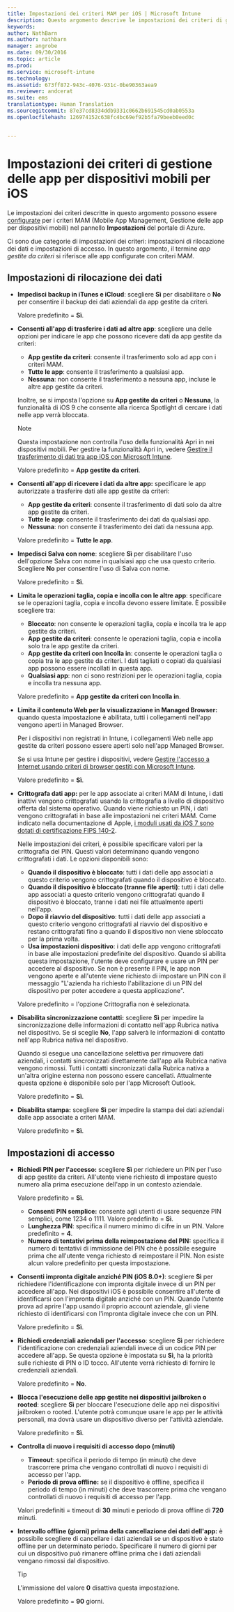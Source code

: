 ```yaml
---
title: Impostazioni dei criteri MAM per iOS | Microsoft Intune
description: Questo argomento descrive le impostazioni dei criteri di gestione delle app mobili per i dispositivi iOS.
keywords: 
author: NathBarn
ms.author: nathbarn
manager: angrobe
ms.date: 09/30/2016
ms.topic: article
ms.prod: 
ms.service: microsoft-intune
ms.technology: 
ms.assetid: 673ff872-943c-4076-931c-0be90363aea9
ms.reviewer: andcerat
ms.suite: ems
translationtype: Human Translation
ms.sourcegitcommit: 87e37cd8334ddb9331c0662b691545cd0ab0553a
ms.openlocfilehash: 126974152c638fc4bc69ef92b5fa79beeb0eed0c


---
```


#  <a name="ios-mobile-app-management-policy-settings"></a>Impostazioni dei criteri di gestione delle app per dispositivi mobili per iOS
Le impostazioni dei criteri descritte in questo argomento possono essere [configurate](create-and-deploy-mobile-app-management-policies-with-microsoft-intune.md) per i criteri MAM (Mobile App Management, Gestione delle app per dispositivi mobili) nel pannello **Impostazioni** del portale di Azure.

Ci sono due categorie di impostazioni dei criteri: impostazioni di rilocazione dei dati e impostazioni di accesso. In questo argomento, il termine *app gestite da criteri* si riferisce alle app configurate con criteri MAM.

##  <a name="data-relocation-settings"></a>Impostazioni di rilocazione dei dati

- **Impedisci backup in iTunes e iCloud**: scegliere **Sì** per disabilitare o **No** per consentire il backup dei dati aziendali da app gestite da criteri.

  Valore predefinito = **Sì**.

- **Consenti all'app di trasferire i dati ad altre app**: scegliere una delle opzioni per indicare le app che possono ricevere dati da app gestite da criteri:
  - **App gestite da criteri**: consente il trasferimento solo ad app con i criteri MAM.
  - **Tutte le app**: consente il trasferimento a qualsiasi app.
  - **Nessuna**: non consente il trasferimento a nessuna app, incluse le altre app gestite da criteri.

  Inoltre, se si imposta l'opzione su **App gestite da criteri** o **Nessuna**, la funzionalità di iOS 9 che consente alla ricerca Spotlight di cercare i dati nelle app verrà bloccata.

  >[!NOTE]
  >Questa impostazione non controlla l'uso della funzionalità Apri in nei dispositivi mobili. Per gestire la funzionalità Apri in, vedere [Gestire il trasferimento di dati tra app iOS con Microsoft Intune](manage-data-transfer-between-ios-apps-with-microsoft-intune.md).

  Valore predefinito = **App gestite da criteri**.

- **Consenti all'app di ricevere i dati da altre app:** specificare le app autorizzate a trasferire dati alle app gestite da criteri:
  -  **App gestite da criteri**: consente il trasferimento di dati solo da altre app gestite da criteri.
  -  **Tutte le app**: consente il trasferimento dei dati da qualsiasi app.
  -  **Nessuna**: non consente il trasferimento dei dati da nessuna app.

  Valore predefinito = **Tutte le app**.

- **Impedisci Salva con nome**: scegliere **Sì** per disabilitare l'uso dell'opzione Salva con nome in qualsiasi app che usa questo criterio. Scegliere **No** per consentire l'uso di Salva con nome.

  Valore predefinito = **Sì**.

- **Limita le operazioni taglia, copia e incolla con le altre app**: specificare se le operazioni taglia, copia e incolla devono essere limitate. È possibile scegliere tra:
  -   **Bloccato**: non consente le operazioni taglia, copia e incolla tra le app gestite da criteri.
  -   **App gestite da criteri**: consente le operazioni taglia, copia e incolla solo tra le app gestite da criteri.
  -   **App gestite da criteri con Incolla in**: consente le operazioni taglia o copia tra le app gestite da criteri. I dati tagliati o copiati da qualsiasi app possono essere incollati in questa app.
  - **Qualsiasi app**: non ci sono restrizioni per le operazioni taglia, copia e incolla tra nessuna app.

  Valore predefinito = **App gestite da criteri con Incolla in**.

- **Limita il contenuto Web per la visualizzazione in Managed Browser:** quando questa impostazione è abilitata, tutti i collegamenti nell'app vengono aperti in Managed Browser.

  Per i dispositivi non registrati in Intune, i collegamenti Web nelle app gestite da criteri possono essere aperti solo nell'app Managed Browser.

  Se si usa Intune per gestire i dispositivi, vedere [Gestire l'accesso a Internet usando criteri di browser gestiti con Microsoft Intune](manage-internet-access-using-managed-browser-policies.md).

  Valore predefinito = **Sì**.

- **Crittografa dati app:** per le app associate ai criteri MAM di Intune, i dati inattivi vengono crittografati usando la crittografia a livello di dispositivo offerta dal sistema operativo. Quando viene richiesto un PIN, i dati vengono crittografati in base alle impostazioni nei criteri MAM. Come indicato nella documentazione di Apple, [i moduli usati da iOS 7 sono dotati di certificazione FIPS 140-2](http://support.apple.com/en-us/HT202739).

  Nelle impostazioni dei criteri, è possibile specificare valori per la crittografia del PIN. Questi valori determinano quando vengono crittografati i dati. Le opzioni disponibili sono:
  -   **Quando il dispositivo è bloccato**: tutti i dati delle app associati a questo criterio vengono crittografati quando il dispositivo è bloccato.
  -   **Quando il dispositivo è bloccato (tranne file aperti)**: tutti i dati delle app associati a questo criterio vengono crittografati quando il dispositivo è bloccato, tranne i dati nei file attualmente aperti nell'app.
  -   **Dopo il riavvio del dispositivo**: tutti i dati delle app associati a questo criterio vengono crittografati al riavvio del dispositivo e restano crittografati fino a quando il dispositivo non viene sbloccato per la prima volta.
  -   **Usa impostazioni dispositivo**: i dati delle app vengono crittografati in base alle impostazioni predefinite del dispositivo.
  Quando si abilita questa impostazione, l'utente deve configurare e usare un PIN per accedere al dispositivo.  Se non è presente il PIN, le app non vengono aperte e all'utente viene richiesto di impostare un PIN con il messaggio "L'azienda ha richiesto l'abilitazione di un PIN del dispositivo per poter accedere a questa applicazione".

  Valore predefinito = l'opzione Crittografia non è selezionata.
- **Disabilita sincronizzazione contatti:** scegliere **Sì** per impedire la sincronizzazione delle informazioni di contatto nell'app Rubrica nativa nel dispositivo. Se si sceglie **No**, l'app salverà le informazioni di contatto nell'app Rubrica nativa nel dispositivo.

  Quando si esegue una cancellazione selettiva per rimuovere dati aziendali, i contatti sincronizzati direttamente dall'app alla Rubrica nativa vengono rimossi. Tutti i contatti sincronizzati dalla Rubrica nativa a un'altra origine esterna non possono essere cancellati. Attualmente questa opzione è disponibile solo per l'app Microsoft Outlook.

  Valore predefinito = **Sì**.

- **Disabilita stampa:** scegliere **Sì** per impedire la stampa dei dati aziendali dalle app associate a criteri MAM.

    Valore predefinito = **Sì**.

##  <a name="access-settings"></a>Impostazioni di accesso

- **Richiedi PIN per l'accesso:** scegliere **Sì** per richiedere un PIN per l'uso di app gestite da criteri. All'utente viene richiesto di impostare questo numero alla prima esecuzione dell'app in un contesto aziendale.

  Valore predefinito = **Sì**.
    -  **Consenti PIN semplice:** consente agli utenti di usare sequenze PIN semplici, come 1234 o 1111. Valore predefinito = **Sì**.
    - **Lunghezza PIN**: specifica il numero minimo di cifre in un PIN. Valore predefinito = **4**.
    - **Numero di tentativi prima della reimpostazione del PIN:** specifica il numero di tentativi di immissione del PIN che è possibile eseguire prima che all'utente venga richiesto di reimpostare il PIN. Non esiste alcun valore predefinito per questa impostazione.

- **Consenti impronta digitale anziché PIN (iOS 8.0+)**: scegliere **Sì** per richiedere l'identificazione con impronta digitale invece di un PIN per accedere all'app.
Nei dispositivi iOS è possibile consentire all'utente di identificarsi con l'impronta digitale anziché con un PIN. Quando l'utente prova ad aprire l'app usando il proprio account aziendale, gli viene richiesto di identificarsi con l'impronta digitale invece che con un PIN.

  Valore predefinito = **Sì**.
- **Richiedi credenziali aziendali per l'accesso**: scegliere **Sì** per richiedere l'identificazione con credenziali aziendali invece di un codice PIN per accedere all'app. Se questa opzione è impostata su **Sì**, ha la priorità sulle richieste di PIN o ID tocco. All'utente verrà richiesto di fornire le credenziali aziendali.

  Valore predefinito = **No**.
- **Blocca l'esecuzione delle app gestite nei dispositivi jailbroken o rooted**: scegliere **Sì** per bloccare l'esecuzione delle app nei dispositivi jailbroken o rooted. L'utente potrà comunque usare le app per le attività personali, ma dovrà usare un dispositivo diverso per l'attività aziendale.

  Valore predefinito = **Sì**.
- **Controlla di nuovo i requisiti di accesso dopo (minuti)**
  -   **Timeout**: specifica il periodo di tempo (in minuti) che deve trascorrere prima che vengano controllati di nuovo i requisiti di accesso per l'app.
  -   **Periodo di prova offline:** se il dispositivo è offline, specifica il periodo di tempo (in minuti) che deve trascorrere prima che vengano controllati di nuovo i requisiti di accesso per l'app.

  Valori predefiniti = timeout di **30** minuti e periodo di prova offline di **720** minuti.
- **Intervallo offline (giorni) prima della cancellazione dei dati dell'app:** è possibile scegliere di cancellare i dati aziendali se un dispositivo è stato offline per un determinato periodo. Specificare il numero di giorni per cui un dispositivo può rimanere offline prima che i dati aziendali vengano rimossi dal dispositivo.

  >[!TIP]
  >L'immissione del valore **0** disattiva questa impostazione.

  Valore predefinito = **90** giorni.



<!--HONumber=Dec16_HO2-->



